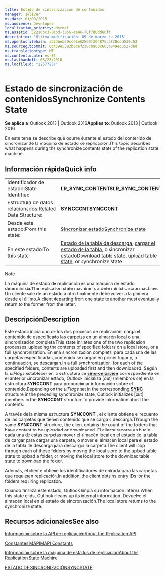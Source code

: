 ```yaml
---
title: Estado de sincronización de contenidos
manager: soliver
ms.date: 03/09/2015
ms.audience: Developer
localization_priority: Normal
ms.assetid: 52216bc3-8cbd-3856-ea46-78f7d0dd66ff
description: 'Última modificación: 09 de marzo de 2015'
ms.openlocfilehash: a2bdbeb39cce1e62569f364875c3828cdd530c63
ms.sourcegitcommit: 0cf39e5382b8c6f236c8a63c6036849ed3527ded
ms.translationtype: MT
ms.contentlocale: es-ES
ms.lasthandoff: 08/23/2018
ms.locfileid: "22577250"
---
```

# <a name="synchronize-contents-state"></a><span data-ttu-id="9a106-103">Estado de sincronización de contenidos</span><span class="sxs-lookup"><span data-stu-id="9a106-103">Synchronize Contents State</span></span>

  
  
<span data-ttu-id="9a106-104">**Se aplica a**: Outlook 2013 | Outlook 2016</span><span class="sxs-lookup"><span data-stu-id="9a106-104">**Applies to**: Outlook 2013 | Outlook 2016</span></span> 
  
 <span data-ttu-id="9a106-105">En este tema se describe qué ocurre durante el estado del contenido de sincronizar de la máquina de estado de replicación.</span><span class="sxs-lookup"><span data-stu-id="9a106-105">This topic describes what happens during the synchronize contents state of the replication state machine.</span></span> 
  
## <a name="quick-info"></a><span data-ttu-id="9a106-106">Información rápida</span><span class="sxs-lookup"><span data-stu-id="9a106-106">Quick info</span></span>

|||
|:-----|:-----|
|<span data-ttu-id="9a106-107">Identificador de estado:</span><span class="sxs-lookup"><span data-stu-id="9a106-107">State Identifier:</span></span>  <br/> |<span data-ttu-id="9a106-108">**LR_SYNC_CONTENTS**</span><span class="sxs-lookup"><span data-stu-id="9a106-108">**LR_SYNC_CONTENTS**</span></span> <br/> |
|<span data-ttu-id="9a106-109">Estructura de datos relacionados:</span><span class="sxs-lookup"><span data-stu-id="9a106-109">Related Data Structure:</span></span>  <br/> |<span data-ttu-id="9a106-110">**[SYNCCONT](synccont.md)**</span><span class="sxs-lookup"><span data-stu-id="9a106-110">**[SYNCCONT](synccont.md)**</span></span> <br/> |
|<span data-ttu-id="9a106-111">Desde este estado:</span><span class="sxs-lookup"><span data-stu-id="9a106-111">From this state:</span></span>  <br/> |[<span data-ttu-id="9a106-112">Sincronizar estado</span><span class="sxs-lookup"><span data-stu-id="9a106-112">Synchronize state</span></span>](synchronize-state.md) <br/> |
|<span data-ttu-id="9a106-113">En este estado:</span><span class="sxs-lookup"><span data-stu-id="9a106-113">To this state:</span></span>  <br/> |<span data-ttu-id="9a106-114">[Estado de la tabla de descarga](download-table-state.md), [cargar el estado de la tabla](upload-table-state.md), o sincronizar estado</span><span class="sxs-lookup"><span data-stu-id="9a106-114">[Download table state](download-table-state.md), [upload table state](upload-table-state.md), or synchronize state</span></span>  <br/> |
   
> [!NOTE]
> <span data-ttu-id="9a106-115">La máquina de estado de replicación es una máquina de estado determinista.</span><span class="sxs-lookup"><span data-stu-id="9a106-115">The replication state machine is a deterministic state machine.</span></span> <span data-ttu-id="9a106-116">Un cliente sale de un estado a otro finalmente debe volver a la primera desde el último.</span><span class="sxs-lookup"><span data-stu-id="9a106-116">A client departing from one state to another must eventually return to the former from the latter.</span></span> 
  
## <a name="description"></a><span data-ttu-id="9a106-117">Descripción</span><span class="sxs-lookup"><span data-stu-id="9a106-117">Description</span></span>

<span data-ttu-id="9a106-118">Este estado inicia uno de los dos procesos de replicación: carga el contenido de especificado las carpetas en un almacén local o una sincronización completa.</span><span class="sxs-lookup"><span data-stu-id="9a106-118">This state initiates one of the two replication processes: uploading the contents of specified folders on a local store, or a full synchronization.</span></span> <span data-ttu-id="9a106-119">En una sincronización completa, para cada una de las carpetas especificadas, contenido se cargan en primer lugar y, a continuación, se descargan.</span><span class="sxs-lookup"><span data-stu-id="9a106-119">In a full synchronization, for each of the specified folders, contents are uploaded first and then downloaded.</span></span> <span data-ttu-id="9a106-120">Según la *ulFlags* establecer en la estructura de **[sincronización](sync.md)** correspondiente en el anterior sincronizar estado, Outlook inicializa [out] (miembros de) en la estructura **SYNCCONT** para proporcionar información sobre el contenido.</span><span class="sxs-lookup"><span data-stu-id="9a106-120">Depending on the  *ulFlags*  set in the corresponding **[SYNC](sync.md)** structure in the preceding synchronize state, Outlook initializes [out] members in the **SYNCCONT** structure to provide information about the contents.</span></span> 
  
<span data-ttu-id="9a106-121">A través de la misma estructura **SYNCCONT** , el cliente obtiene el recuento de las carpetas que tienen contenido que se carga o descarga.</span><span class="sxs-lookup"><span data-stu-id="9a106-121">Through the same **SYNCCONT** structure, the client obtains the count of the folders that have content to be uploaded or downloaded.</span></span> <span data-ttu-id="9a106-122">El cliente recorre en bucle cada una de estas carpetas mover el almacén local en el estado de la tabla de cargar para cargar una carpeta, o mover el almacén local para el estado de la tabla de descarga para descargar la carpeta.</span><span class="sxs-lookup"><span data-stu-id="9a106-122">The client will loop through each of these folders by moving the local store to the upload table state to upload a folder, or moving the local store to the download table state to download the folder.</span></span> 
  
<span data-ttu-id="9a106-123">Además, el cliente obtiene los identificadores de entrada para las carpetas que requieren replicación.</span><span class="sxs-lookup"><span data-stu-id="9a106-123">In addition, the client obtains entry IDs for the folders requiring replication.</span></span>
  
<span data-ttu-id="9a106-124">Cuando finaliza este estado, Outlook limpia su información interna.</span><span class="sxs-lookup"><span data-stu-id="9a106-124">When this state ends, Outlook cleans up its internal information.</span></span> <span data-ttu-id="9a106-125">Devuelve el almacén local en el estado de sincronización.</span><span class="sxs-lookup"><span data-stu-id="9a106-125">The local store returns to the synchronize state.</span></span>
  
## <a name="see-also"></a><span data-ttu-id="9a106-126">Recursos adicionales</span><span class="sxs-lookup"><span data-stu-id="9a106-126">See also</span></span>



[<span data-ttu-id="9a106-127">Información sobre la API de replicación</span><span class="sxs-lookup"><span data-stu-id="9a106-127">About the Replication API</span></span>](about-the-replication-api.md)
  
[<span data-ttu-id="9a106-128">Constantes MAPI</span><span class="sxs-lookup"><span data-stu-id="9a106-128">MAPI Constants</span></span>](mapi-constants.md)
  
[<span data-ttu-id="9a106-129">Información sobre la máquina de estados de replicación</span><span class="sxs-lookup"><span data-stu-id="9a106-129">About the Replication State Machine</span></span>](about-the-replication-state-machine.md)
  
[<span data-ttu-id="9a106-130">ESTADO DE SINCRONIZACIÓN</span><span class="sxs-lookup"><span data-stu-id="9a106-130">SYNCSTATE</span></span>](syncstate.md)

